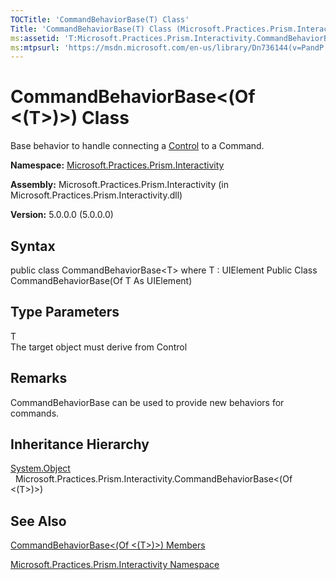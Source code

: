 ```yaml
---
TOCTitle: 'CommandBehaviorBase(T) Class'
Title: 'CommandBehaviorBase(T) Class (Microsoft.Practices.Prism.Interactivity)'
ms:assetid: 'T:Microsoft.Practices.Prism.Interactivity.CommandBehaviorBase\`1'
ms:mtpsurl: 'https://msdn.microsoft.com/en-us/library/Dn736144(v=PandP.50)'
---
```



# CommandBehaviorBase&lt;(Of &lt;(T&gt;)&gt;) Class

Base behavior to handle connecting a [Control](http://msdn.microsoft.com/en-us/library/ms609826) to a Command.

**Namespace:** [Microsoft.Practices.Prism.Interactivity](https://msdn.microsoft.com/library/microsoft.practices.prism.interactivity)
**Assembly:** Microsoft.Practices.Prism.Interactivity (in Microsoft.Practices.Prism.Interactivity.dll)

**Version:** 5.0.0.0 (5.0.0.0)

## Syntax

public class CommandBehaviorBase&lt;T&gt; where T : UIElement Public Class CommandBehaviorBase(Of T As UIElement)
## Type Parameters

<span id="templatesToggle"></span>
T  
The target object must derive from Control

## Remarks

 CommandBehaviorBase can be used to provide new behaviors for commands.

## Inheritance Hierarchy

<span id="familyToggle"></span>[System.Object](http://msdn.microsoft.com/en-us/library/e5kfa45b)
  Microsoft.Practices.Prism.Interactivity.CommandBehaviorBase&lt;(Of &lt;(T&gt;)&gt;)

## See Also

[CommandBehaviorBase&lt;(Of &lt;(T&gt;)&gt;) Members](https://msdn.microsoft.com/allmembers.t:microsoft.practices.prism.interactivity.commandbehaviorbase%601)

[Microsoft.Practices.Prism.Interactivity Namespace](https://msdn.microsoft.com/library/microsoft.practices.prism.interactivity)
